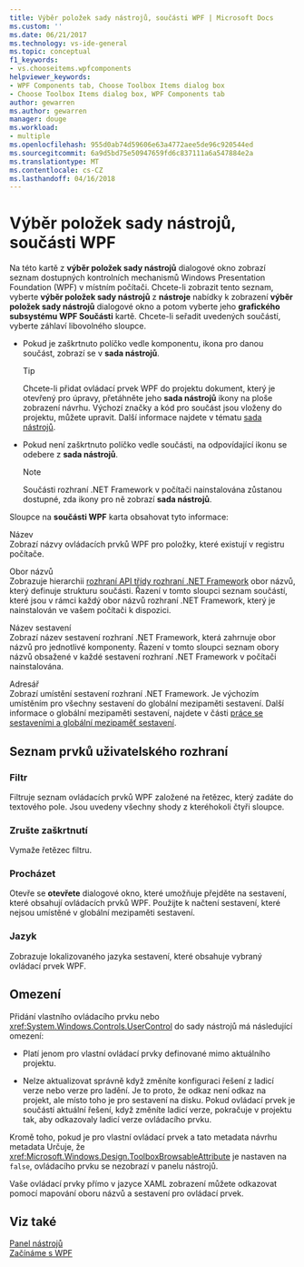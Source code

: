 ```yaml
---
title: Výběr položek sady nástrojů, součásti WPF | Microsoft Docs
ms.custom: ''
ms.date: 06/21/2017
ms.technology: vs-ide-general
ms.topic: conceptual
f1_keywords:
- vs.chooseitems.wpfcomponents
helpviewer_keywords:
- WPF Components tab, Choose Toolbox Items dialog box
- Choose Toolbox Items dialog box, WPF Components tab
author: gewarren
ms.author: gewarren
manager: douge
ms.workload:
- multiple
ms.openlocfilehash: 955d0ab74d59606e63a4772aee5de96c920544ed
ms.sourcegitcommit: 6a9d5bd75e50947659fd6c837111a6a547884e2a
ms.translationtype: MT
ms.contentlocale: cs-CZ
ms.lasthandoff: 04/16/2018
---
```

# <a name="choose-toolbox-items-wpf-components"></a>Výběr položek sady nástrojů, součásti WPF

Na této kartě z **výběr položek sady nástrojů** dialogové okno zobrazí seznam dostupných kontrolních mechanismů Windows Presentation Foundation (WPF) v místním počítači. Chcete-li zobrazit tento seznam, vyberte **výběr položek sady nástrojů** z **nástroje** nabídky k zobrazení **výběr položek sady nástrojů** dialogové okno a potom vyberte jeho **grafického subsystému WPF Součásti** kartě. Chcete-li seřadit uvedených součástí, vyberte záhlaví libovolného sloupce.

- Pokud je zaškrtnuto políčko vedle komponentu, ikona pro danou součást, zobrazí se v **sada nástrojů**.

    > [!TIP]
    > Chcete-li přidat ovládací prvek WPF do projektu dokument, který je otevřený pro úpravy, přetáhněte jeho **sada nástrojů** ikony na ploše zobrazení návrhu. Výchozí značky a kód pro součást jsou vloženy do projektu, můžete upravit. Další informace najdete v tématu [sada nástrojů](../../ide/reference/toolbox.md).

- Pokud není zaškrtnuto políčko vedle součásti, na odpovídající ikonu se odebere z **sada nástrojů**.

    > [!NOTE]
    > Součásti rozhraní .NET Framework v počítači nainstalována zůstanou dostupné, zda ikony pro ně zobrazí **sada nástrojů**.

Sloupce na **součásti WPF** karta obsahovat tyto informace:

Název  
Zobrazí názvy ovládacích prvků WPF pro položky, které existují v registru počítače.

Obor názvů  
Zobrazuje hierarchii [rozhraní API třídy rozhraní .NET Framework](/dotnet/api/?view=netframework-4.7) obor názvů, který definuje strukturu součásti. Řazení v tomto sloupci seznam součástí, které jsou v rámci každý obor názvů rozhraní .NET Framework, který je nainstalován ve vašem počítači k dispozici.

Název sestavení  
Zobrazí název sestavení rozhraní .NET Framework, která zahrnuje obor názvů pro jednotlivé komponenty. Řazení v tomto sloupci seznam obory názvů obsažené v každé sestavení rozhraní .NET Framework v počítači nainstalována.

Adresář  
Zobrazí umístění sestavení rozhraní .NET Framework. Je výchozím umístěním pro všechny sestavení do globální mezipaměti sestavení. Další informace o globální mezipaměti sestavení, najdete v části [práce se sestaveními a globální mezipaměť sestavení](/dotnet/framework/app-domains/working-with-assemblies-and-the-gac).

## <a name="uielement-list"></a>Seznam prvků uživatelského rozhraní

### <a name="filter"></a>Filtr

Filtruje seznam ovládacích prvků WPF založené na řetězec, který zadáte do textového pole. Jsou uvedeny všechny shody z kteréhokoli čtyři sloupce.

### <a name="clear"></a>Zrušte zaškrtnutí

Vymaže řetězec filtru.

### <a name="browse"></a>Procházet

Otevře se **otevřete** dialogové okno, které umožňuje přejděte na sestavení, které obsahují ovládacích prvků WPF. Použijte k načtení sestavení, které nejsou umístěné v globální mezipaměti sestavení.

### <a name="language"></a>Jazyk

Zobrazuje lokalizovaného jazyka sestavení, které obsahuje vybraný ovládací prvek WPF.

## <a name="limitations"></a>Omezení

Přidání vlastního ovládacího prvku nebo <xref:System.Windows.Controls.UserControl> do sady nástrojů má následující omezení:

- Platí jenom pro vlastní ovládací prvky definované mimo aktuálního projektu.

- Nelze aktualizovat správně když změníte konfiguraci řešení z ladicí verze nebo verze pro ladění. Je to proto, že odkaz není odkaz na projekt, ale místo toho je pro sestavení na disku. Pokud ovládací prvek je součástí aktuální řešení, když změníte ladicí verze, pokračuje v projektu tak, aby odkazovaly ladicí verze ovládacího prvku.

Kromě toho, pokud je pro vlastní ovládací prvek a tato metadata návrhu metadata Určuje, že <xref:Microsoft.Windows.Design.ToolboxBrowsableAttribute> je nastaven na `false`, ovládacího prvku se nezobrazí v panelu nástrojů.

Vaše ovládací prvky přímo v jazyce XAML zobrazení můžete odkazovat pomocí mapování oboru názvů a sestavení pro ovládací prvek.

## <a name="see-also"></a>Viz také

[Panel nástrojů](../../ide/reference/toolbox.md)  
[Začínáme s WPF](../../designers/getting-started-with-wpf.md)
